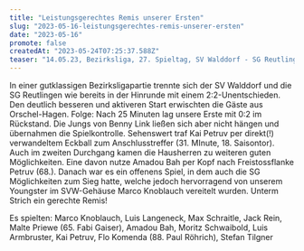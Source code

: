 ```yaml
---
title: "Leistungsgerechtes Remis unserer Ersten"
slug: "2023-05-16-leistungsgerechtes-remis-unserer-ersten"
date: "2023-05-16"
promote: false
createdAt: "2023-05-24T07:25:37.588Z"
teaser: "14.05.23, Bezirksliga, 27. Spieltag, SV Walddorf - SG Reutlingen 2:2 (1:2)"
---
```

In einer gutklassigen Bezirksligapartie trennte sich der SV Walddorf und die SG Reutlingen wie bereits in der Hinrunde mit einem 2:2-Unentschieden. Den deutlich besseren und aktiveren Start erwischten die Gäste aus Orschel-Hagen. Folge: Nach 25 Minuten lag unsere Erste mit 0:2 im Rückstand. Die Jungs von Benny Link ließen sich aber nicht hängen und übernahmen die Spielkontrolle. Sehenswert traf Kai Petruv per direkt(!) verwandeltem Eckball zum Anschlusstreffer (31. MInute, 18. Saisontor). Auch im zweiten Durchgang kamen die Hausherren zu weiteren guten Möglichkeiten. Eine davon nutze Amadou Bah per Kopf nach Freistossflanke Petruv (68.). Danach war es ein offenens Spiel, in dem auch die SG Möglichkeiten zum Sieg hatte, welche jedoch hervorragend von unserem Youngster im SVW-Gehäuse Marco Knoblauch vereitelt wurden. Unterm Strich ein gerechte Remis!

Es spielten: Marco Knoblauch, Luis Langeneck, Max Schraitle, Jack Rein, Malte Priewe (65. Fabi Gaiser), Amadou Bah, Moritz Schwaibold, Luis Armbruster, Kai Petruv, Flo Komenda (88. Paul Röhrich), Stefan Tilgner
